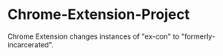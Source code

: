 # Chrome-Extension-Project

Chrome Extension changes instances of "ex-con" to "formerly-incarcerated".
